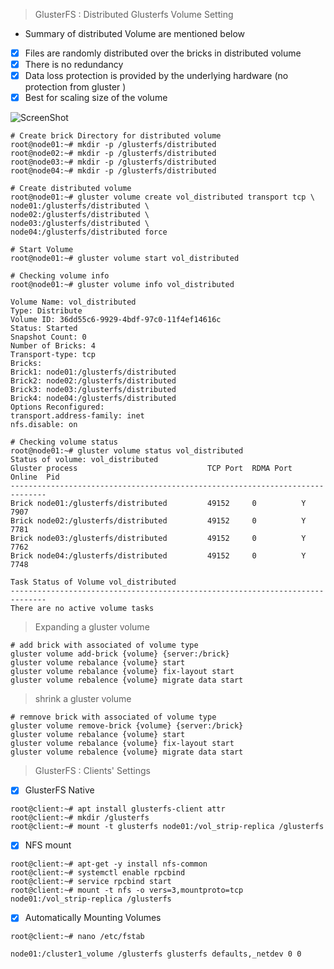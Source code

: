 >GlusterFS : Distributed Glusterfs Volume Setting
* Summary of distributed Volume are mentioned below
- [x] Files are randomly distributed over the bricks in distributed volume
- [x] There is no redundancy
- [x] Data loss protection is provided by the underlying hardware (no protection from gluster )
- [x] Best for scaling size of the volume

![ScreenShot](https://cloud.githubusercontent.com/assets/10970993/7412364/ac0a300c-ef5f-11e4-8599-e7d06de1165c.png)
```
# Create brick Directory for distributed volume
root@node01:~# mkdir -p /glusterfs/distributed
root@node02:~# mkdir -p /glusterfs/distributed
root@node03:~# mkdir -p /glusterfs/distributed
root@node04:~# mkdir -p /glusterfs/distributed

# Create distributed volume 
root@node01:~# gluster volume create vol_distributed transport tcp \
node01:/glusterfs/distributed \
node02:/glusterfs/distributed \
node03:/glusterfs/distributed \
node04:/glusterfs/distributed force

# Start Volume
root@node01:~# gluster volume start vol_distributed

# Checking volume info
root@node01:~# gluster volume info vol_distributed

Volume Name: vol_distributed
Type: Distribute
Volume ID: 36dd55c6-9929-4bdf-97c0-11f4ef14616c
Status: Started
Snapshot Count: 0
Number of Bricks: 4
Transport-type: tcp
Bricks:
Brick1: node01:/glusterfs/distributed
Brick2: node02:/glusterfs/distributed
Brick3: node03:/glusterfs/distributed
Brick4: node04:/glusterfs/distributed
Options Reconfigured:
transport.address-family: inet
nfs.disable: on

# Checking volume status
root@node01:~# gluster volume status vol_distributed
Status of volume: vol_distributed
Gluster process                             TCP Port  RDMA Port  Online  Pid
------------------------------------------------------------------------------
Brick node01:/glusterfs/distributed         49152     0          Y       7907 
Brick node02:/glusterfs/distributed         49152     0          Y       7781 
Brick node03:/glusterfs/distributed         49152     0          Y       7762 
Brick node04:/glusterfs/distributed         49152     0          Y       7748 
 
Task Status of Volume vol_distributed
------------------------------------------------------------------------------
There are no active volume tasks
```
>Expanding a gluster volume
```
# add brick with associated of volume type
gluster volume add-brick {volume} {server:/brick}
gluster volume rebalance {volume} start
gluster volume rebalance {volume} fix-layout start
gluster volume rebalence {volume} migrate data start
```
>shrink a gluster volume
```
# remnove brick with associated of volume type
gluster volume remove-brick {volume} {server:/brick}
gluster volume rebalance {volume} start
gluster volume rebalance {volume} fix-layout start
gluster volume rebalence {volume} migrate data start
```

>GlusterFS : Clients' Settings

- [x] GlusterFS Native
```
root@client:~# apt install glusterfs-client attr
root@client:~# mkdir /glusterfs
root@client:~# mount -t glusterfs node01:/vol_strip-replica /glusterfs
```
- [x] NFS mount
```
root@client:~# apt-get -y install nfs-common 
root@client:~# systemctl enable rpcbind 
root@client:~# service rpcbind start
root@client:~# mount -t nfs -o vers=3,mountproto=tcp node01:/vol_strip-replica /glusterfs
```
- [x] Automatically Mounting Volumes
```
root@client:~# nano /etc/fstab

node01:/cluster1_volume /glusterfs glusterfs defaults,_netdev 0 0

```
